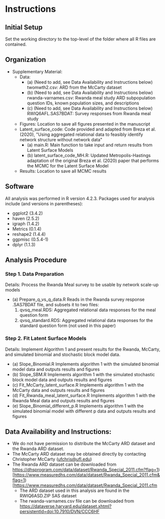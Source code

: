 # Instructions

## Initial Setup
Set the working directory to the top-level of the folder where all R files are contained.

## Organization
- Supplementary Material:
	- Data:
		- (a) (Need to add, see Data Availability and Instructions below) twomwth2.csv: ARD from the McCarty dataset
		- (b) (Need to add, see Data Availability and Instructions below) rwanda-varnames.csv: Rwanda meal study ARD subpopulation question IDs, known population sizes, and descriptions
		- (c) (Need to add, see Data Availability and Instructions below) RWIQ6AFL.SAS7BDAT: Survey responses from Rwanda meal study
	- Figures:
		Location to save all figures presented in the manuscript
	- Latent_surface_code:
		Code provided and adapted from Breza et al. (2020), "Using aggregated relational data to feasibly identify network structure without network data"
		- (a) main.R: Main function to take input and return results from Latent Surface Models
		- (b) latent_surface_code_MH.R: Updated Metropolis-Hastings adaptation of the original Breza et al. (2020) paper that performs the MCMC for the Latent Surface Model
	- Results:
		Location to save all MCMC results

## Software
All analysis was performed in R version 4.2.3. Packages used for analysis include (and versions in parentheses):
- ggplot2 (3.4.2)
- haven (2.5.2)
- igraph (1.4.2)
- Metrics (0.1.4)
- reshape2 (1.4.4)
- ggpmisc (0.5.4-1)
- dplyr (1.1.3)

## Analysis Procedure
### Step 1. Data Preparation
Details: Process the Rwanda Meal survey to be usable by network scale-up models
- (a) Prepare_q_vs_q_data.R
	Reads in the Rwanda survey response .SAS7BDAT file, and subsets it to two files:
	1. qvsq_meal.RDS: Aggregated relational data responses for the meal question form
	2. qvsq_standard.RDS: Aggregated relational data responses for the standard question form (not used in this paper)
	
### Step 2. Fit Latent Surface Models
Details: Implement Algorithm 1 and present results for the Rwanda, McCarty, and simulated binomial and stochastic block model data.
- (a) Slope_Binomial.R
	Implements algorithm 1 with the simulated binomial model data and outputs results and figures
- (b) Slope_SBM.R
	Implements algorithm 1 with the simulated stochastic block model data and outputs results and figures
- (c) Fit_McCarty_latent_surface.R
	Implements algorithm 1 with the McCarty data and outputs results and figures
- (d) Fit_Rwanda_meal_latent_surface.R
  	Implements algorithm 1 with the Rwanda Meal data and outputs results and figures
- (e) Slope_Binomial_different_p.R
  	Implements algorithm 1 with the simulated binomial model with different p data and outputs results and figures


## Data Availability and Instructions:
- We do not have permission to distribute the McCarty ARD dataset and the Rwanda ARD dataset.
- The McCarty ARD dataset may be obtained directly by contacting Christopher McCarty (ufchris@ufl.edu)
- The Rwanda ARD dataset can be downloaded from https://dhsprogram.com/data/dataset/Rwanda_Special_2011.cfm?flag=1)[https://www.measuredhs.com/data/dataset/Rwanda_Special_2011.cfm&flag=1)[https://www.measuredhs.com/data/dataset/Rwanda_Special_2011.cfm
	- The ARD dataset used in this analysis are found in the RWIQ6ASD.ZIP SAS dataset
	- The rwanda-varnames.csv file can be downloaded from https://dataverse.harvard.edu/dataset.xhtml?persistentId=doi:10.7910/DVN/CCC6HF
